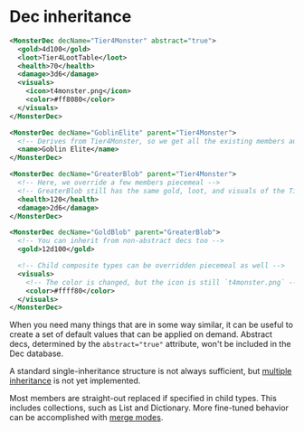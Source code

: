 # Dec inheritance

```xml
<MonsterDec decName="Tier4Monster" abstract="true">
  <gold>4d100</gold>
  <loot>Tier4LootTable</loot>
  <health>70</health>
  <damage>3d6</damage>
  <visuals>
    <icon>t4monster.png</icon>
    <color>#ff8080</color>
  </visuals>
</MonsterDec>

<MonsterDec decName="GoblinElite" parent="Tier4Monster">
  <!-- Derives from Tier4Monster, so we get all the existing members automatically -->
  <name>Goblin Elite</name>
</MonsterDec>

<MonsterDec decName="GreaterBlob" parent="Tier4Monster">
  <!-- Here, we override a few members piecemeal -->
  <!-- GreaterBlob still has the same gold, loot, and visuals of the Tier4Monster -->
  <health>120</health>
  <damage>2d6</damage>
</MonsterDec>

<MonsterDec decName="GoldBlob" parent="GreaterBlob">
  <!-- You can inherit from non-abstract decs too -->
  <gold>12d100</gold>

  <!-- Child composite types can be overridden piecemeal as well -->
  <visuals>
    <!-- The color is changed, but the icon is still `t4monster.png` -->
    <color>#ffff80</color>
  </visuals>
</MonsterDec>
```

When you need many things that are in some way similar, it can be useful to create a set of default values that can be applied on demand. Abstract decs, determined by the `abstract="true"` attribute, won't be included in the Dec database.

A standard single-inheritance structure is not always sufficient, but [multiple inheritance](~/future/multipleinheritance.md) is not yet implemented.

Most members are straight-out replaced if specified in child types. This includes collections, such as List and Dictionary. More fine-tuned behavior can be accomplished with [merge modes](mergemodes.md).